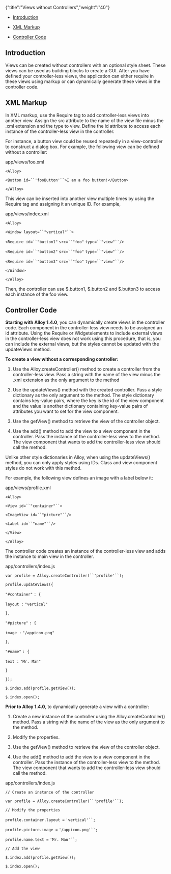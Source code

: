 {"title":"Views without Controllers","weight":"40"}

* [Introduction](#Introduction)

* [XML Markup](#XMLMarkup)

* [Controller Code](#ControllerCode)


## Introduction

Views can be created without controllers with an optional style sheet. These views can be used as building blocks to create a GUI. After you have defined your controller-less views, the application can either require in these views using markup or can dynamically generate these views in the controller code.

## XML Markup

In XML markup, use the Require tag to add controller-less views into another view. Assign the src attribute to the name of the view file minus the .xml extension and the type to view. Define the id attribute to access each instance of the controller-less view in the controller.

For instance, a button view could be reused repeatedly in a view-controller to construct a dialog box. For example, the following view can be defined without a controller:

app/views/foo.xml

`<Alloy>`

`<Button id=``'fooButton'``>I am a foo button!</Button>`

`</Alloy>`

This view can be inserted into another view multiple times by using the Require tag and assigning it an unique ID. For example,

app/views/index.xml

`<Alloy>`

`<Window layout=``"vertical"``>`

`<Require id=``"button1"` `src=``"foo"` `type=``"view"``/>`

`<Require id=``"button2"` `src=``"foo"` `type=``"view"``/>`

`<Require id=``"button3"` `src=``"foo"` `type=``"view"``/>`

`</Window>`

`</Alloy>`

Then, the controller can use $.button1, $.button2 and $.button3 to access each instance of the foo view.

## Controller Code

**Starting with Alloy 1.4.0**, you can dynamically create views in the controller code. Each component in the controller-less view needs to be assigned an id attribute. Using the Require or Widgetelements to include external views in the controller-less view does not work using this procedure, that is, you can include the external views, but the styles cannot be updated with the updateViews method.

**To create a view without a corresponding controller:**

1. Use the Alloy.createController() method to create a controller from the controller-less view. Pass a string with the name of the view minus the .xml extension as the only argument to the method

2. Use the updateViews() method with the created controller. Pass a style dictionary as the only argument to the method. The style dictionary contains key-value pairs, where the key is the id of the view component and the value is another dictionary containing key-value pairs of attributes you want to set for the view component.

3. Use the getView() method to retrieve the view of the controller object.

4. Use the add() method to add the view to a view component in the controller. Pass the instance of the controller-less view to the method. The view component that wants to add the controller-less view should call the method.


Unlike other style dictionaries in Alloy, when using the updateViews() method, you can only apply styles using IDs. Class and view component styles do not work with this method.

For example, the following view defines an image with a label below it:

app/views/profile.xml

`<Alloy>`

`<View id=``"container"``>`

`<ImageView id=``"picture"``/>`

`<Label id=``"name"``/>`

`</View>`

`</Alloy>`

The controller code creates an instance of the controller-less view and adds the instance to main view in the controller.

app/controllers/index.js

`var profile = Alloy.createController(``'profile'``);`

`profile.updateViews({`

`"#container"` `: {`

`layout :` `"vertical"`

`},`

`"#picture"` `: {`

`image :` `"/appicon.png"`

`},`

`"#name"` `: {`

`text :` `"Mr. Man"`

`}`

`});`

`$.index.add(profile.getView());`

`$.index.open();`

**Prior to Alloy 1.4.0**, to dynamically generate a view with a controller:

1. Create a new instance of the controller using the Alloy.createController() method. Pass a string with the name of the view as the only argument to the method.

2. Modify the properties.

3. Use the getView() method to retrieve the view of the controller object.

4. Use the add() method to add the view to a view component in the controller. Pass the instance of the controller-less view to the method. The view component that wants to add the controller-less view should call the method.


app/controllers/index.js

`// Create an instance of the controller`

`var profile = Alloy.createController(``'profile'``);`

`// Modify the properties`

`profile.container.layout =` `'vertical'``;`

`profile.picture.image =` `'/appicon.png'``;`

`profile.name.text =` `'Mr. Man'``;`

`// Add the view`

`$.index.add(profile.getView());`

`$.index.open();`
